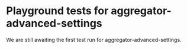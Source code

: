 # Playground tests for aggregator-advanced-settings
We are still awaiting the first test run for aggregator-advanced-settings.
